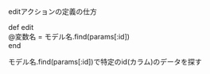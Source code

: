 editアクションの定義の仕方

def edit<br>
  @変数名 = モデル名.find(params[:id])<br>
end<br>

モデル名.find(params[:id])で特定のid(カラム)のデータを探す<br>